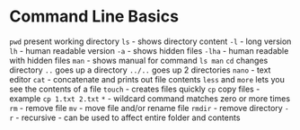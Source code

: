 # Command Line Basics
`pwd`  present working directory
`ls` - shows directory content
`-l`   - long version
`lh`   - human readable version
`-a`   - shows hidden files
`-lha` - human readable with hidden files
`man` - shows manual for command `ls man`
`cd`  changes directory
`..` goes up a directory
`../..` goes up 2 directories
`nano` - text editor
`cat` - concatenate and prints out file contents
`less` and `more` lets you see the contents of a file
`touch` - creates files quickly
`cp` copy files - example `cp 1.txt 2.txt` 
`*` - wildcard command matches zero or more times
`rm` - remove file
`mv` - move file and/or rename file
`rmdir` - remove directory
`-r` - recursive - can be used to affect entire folder and contents
